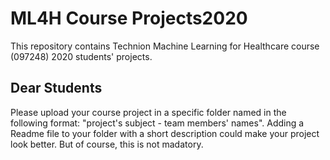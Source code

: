 # ML4H Course Projects2020

This repository contains Technion Machine Learning for Healthcare course (097248) 2020 students' projects.

## Dear Students
Please upload your course project in a specific folder named in the following format: "project's subject - team members' names".
Adding a Readme file to your folder with a short description could make your project look better. But of course, this is not madatory.


